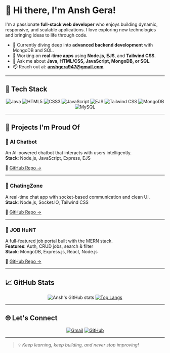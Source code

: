 # 👋 Hi there, I'm Ansh Gera!

I'm a passionate **full-stack web developer** who enjoys building dynamic, responsive, and scalable applications. I love exploring new technologies and bringing ideas to life through code.

- 🌱 Currently diving deep into **advanced backend development** with MongoDB and SQL.
- 🔭 Working on **real-time apps** using **Node.js, EJS**, and **Tailwind CSS**.
- 💬 Ask me about **Java, HTML/CSS, JavaScript, MongoDB, or SQL**.
- 📫 Reach out at: **anshgera947@gmail.com**

---

## 🧰 Tech Stack

<div align="center">
  
![Java](https://img.shields.io/badge/-Java-333333?style=for-the-badge&logo=java)
![HTML5](https://img.shields.io/badge/-HTML5-333333?style=for-the-badge&logo=html5)
![CSS3](https://img.shields.io/badge/-CSS3-333333?style=for-the-badge&logo=css3)
![JavaScript](https://img.shields.io/badge/-JavaScript-333333?style=for-the-badge&logo=javascript)
![EJS](https://img.shields.io/badge/-EJS-333333?style=for-the-badge&logo=ejs)
![Tailwind CSS](https://img.shields.io/badge/-TailwindCSS-333333?style=for-the-badge&logo=tailwind-css)
![MongoDB](https://img.shields.io/badge/-MongoDB-333333?style=for-the-badge&logo=mongodb)
![MySQL](https://img.shields.io/badge/-MySQL-333333?style=for-the-badge&logo=mysql)

</div>

---

## 🚀 Projects I'm Proud Of

### 🧠 AI Chatbot
An AI-powered chatbot that interacts with users intelligently.  
**Stack**: Node.js, JavaScript, Express, EJS

🔗 [GitHub Repo →](https://github.com/anshgera28/Aichatbot)

---

### 💬 ChatingZone
A real-time chat app with socket-based communication and clean UI.  
**Stack**: Node.js, Socket.IO, Tailwind CSS

🔗 [GitHub Repo →](https://github.com/anshgera28/CHATINGZONE)

---

### 💼 JOB HuNT
A full-featured job portal built with the MERN stack.  
**Features**: Auth, CRUD jobs, search & filter  
**Stack**: MongoDB, Express.js, React, Node.js

🔗 [GitHub Repo →](https://github.com/anshgera28/JOB-HuNT)

---

## 📈 GitHub Stats

<div align="center">

![Ansh's GitHub stats](https://github-readme-stats.vercel.app/api?username=anshgera28&show_icons=true&theme=radical&hide_border=true)
[![Top Langs](https://github-readme-stats.vercel.app/api/top-langs/?username=anshgera28&layout=compact&theme=radical&hide_border=true)](https://github.com/anuraghazra/github-readme-stats)

</div>

---

## 🌐 Let's Connect

<div align="center">

[![Gmail](https://img.shields.io/badge/-Gmail-D14836?style=for-the-badge&logo=gmail&logoColor=white)](mailto:anshgera947@gmail.com)
[![GitHub](https://img.shields.io/badge/-GitHub-181717?style=for-the-badge&logo=github&logoColor=white)](https://github.com/anshgera28)

</div>

---

> 💡 *Keep learning, keep building, and never stop improving!*
